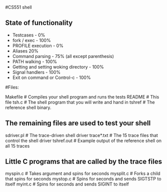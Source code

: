 #CS551 shell

## State of functionality

* Testcases - 0%
* fork / exec - 100%
* PROFILE execution - 0%
* Aliases 20%
* Command parsing - 75% (all except parenthesis)
* PATH walking - 100%
* Getting and setting woking directory - 100%
* Signal handlers - 100%
* Exit on command or Control-c - 100%

#Files:

Makefile	# Compiles your shell program and runs the tests
README		# This file
tsh.c		# The shell program that you will write and hand in
tshref		# The reference shell binary.

## The remaining files are used to test your shell
sdriver.pl	# The trace-driven shell driver
trace*.txt	# The 15 trace files that control the shell driver
tshref.out 	# Example output of the reference shell on all 15 traces

## Little C programs that are called by the trace files
myspin.c	# Takes argument <n> and spins for <n> seconds
mysplit.c	# Forks a child that spins for <n> seconds
mystop.c        # Spins for <n> seconds and sends SIGTSTP to itself
myint.c         # Spins for <n> seconds and sends SIGINT to itself


